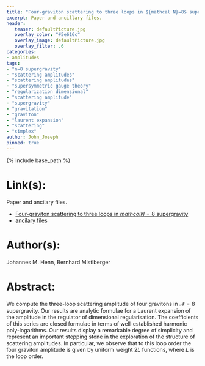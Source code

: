 ```yaml
---
title: "Four-graviton scattering to three loops in ${mathcal N}=8$ supergravity"
excerpt: Paper and ancillary files.
header:
   teaser: defaultPicture.jpg
   overlay_color: "#5e616c"
   overlay_image: defaultPicture.jpg
   overlay_filter: .6
categories:
- amplitudes
tags:
- "n=8 supergravity"
- "scattering amplitudes"
- "scattering amplitudes"
- "supersymmetric gauge theory"
- "regularization dimensional"
- "scattering amplitude"
- "supergravity"
- "gravitation"
- "graviton"
- "laurent expansion"
- "scattering"
- "simplex"
author: John_Joseph
pinned: true
---
```

{% include base_path %}

# Link(s):
Paper and ancilary files.
  * [Four-graviton scattering to three loops in ${mathcal N}=8$ supergravity](https://arxiv.org/abs/1902.07221)
  * [ancilary files](https://arxiv.org/src/1902.07221/anc)

# Author(s):
Johannes M. Henn, Bernhard Mistlberger

# Abstract:
We compute the three-loop scattering amplitude of four gravitons in ${\mathcal N}=8$ supergravity. Our results are analytic formulae for a Laurent expansion of the amplitude in the regulator of dimensional regularisation. The coefficients of this series are closed formulae in terms of well-established harmonic poly-logarithms. Our results display a remarkable degree of simplicity and represent an important stepping stone in the exploration of the structure of scattering amplitudes. In particular, we observe that to this loop order the four graviton amplitude is given by uniform weight $2L$ functions, where $L$ is the loop order.